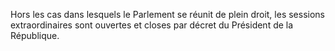 Hors les cas dans lesquels le Parlement se réunit de plein droit, les sessions extraordinaires sont ouvertes et closes par décret du Président de la République.
